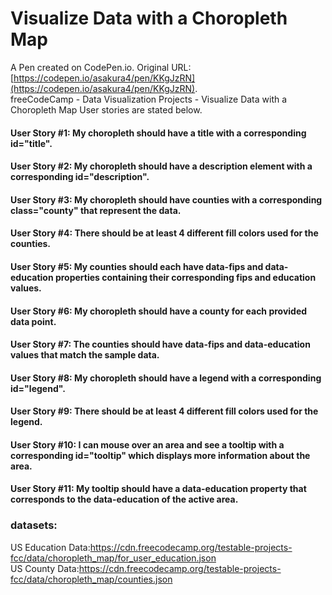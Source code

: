 # Visualize Data with a Choropleth Map

A Pen created on CodePen.io. Original URL: [https://codepen.io/asakura4/pen/KKgJzRN](https://codepen.io/asakura4/pen/KKgJzRN).  
freeCodeCamp - Data Visualization Projects - Visualize Data with a Choropleth Map
User stories are stated below.

#### User Story #1: My choropleth should have a title with a corresponding id="title".
#### User Story #2: My choropleth should have a description element with a corresponding id="description".
#### User Story #3: My choropleth should have counties with a corresponding class="county" that represent the data.
#### User Story #4: There should be at least 4 different fill colors used for the counties.
#### User Story #5: My counties should each have data-fips and data-education properties containing their corresponding fips and education values.
#### User Story #6: My choropleth should have a county for each provided data point.
#### User Story #7: The counties should have data-fips and data-education values that match the sample data.
#### User Story #8: My choropleth should have a legend with a corresponding id="legend".
#### User Story #9: There should be at least 4 different fill colors used for the legend.
#### User Story #10: I can mouse over an area and see a tooltip with a corresponding id="tooltip" which displays more information about the area.
#### User Story #11: My tooltip should have a data-education property that corresponds to the data-education of the active area.

### datasets:
US Education Data:https://cdn.freecodecamp.org/testable-projects-fcc/data/choropleth_map/for_user_education.json  
US County Data:https://cdn.freecodecamp.org/testable-projects-fcc/data/choropleth_map/counties.json
